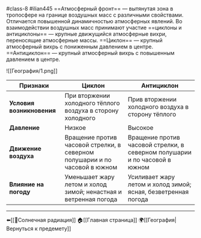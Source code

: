 #class-8 #ilian445
==Атмосферный фронт== — вытянутая зона в тропосфере на границе воздушных масс с различными свойствами. Отличается повышенной динамичностью атмосферных явлений.
Во взаимодействии воздушных масс принимают участие ==циклоны и антициклоны== — крупные движущийся атмосферные вихри, переносящие атмосферные массы.
==Циклон== — крупный атмосферный вихрь с пониженным давлением в центре.
==Антициклон== — крупный атмосферный вихрь с повышенным давлением в центре.

![[География/1.png]]

| Признаки                  | Циклон                                                                     | Антициклон                                                                 |
| ------------------------- | -------------------------------------------------------------------------- | -------------------------------------------------------------------------- |
| **Условия возникновения** | При вторжении холодного тёплого воздуха в сторону холодного                | Прив вторжении холодного воздуха в сторону тёплого                         |
| **Давление**              | Низкое                                                                     | Высокое                                                                    |
| **Движение воздуха**      | Вращение против часовой стрелки, в северном полушарии и по часовой в южном | Вращение против часовой стрелки, в северном полушарии и по часовой в южном |
| **Влияние на погоду**     | Уменьшает жару летом и холод зимой; ненастная и ветренная погода           | Усиливает жару летом и холод зимой; ясная, безветренная погода             |

---
⬅️[[📒Солнечная радиация]]
🏠[[Главная страница]]
🌍[[География|Вернуться к предемету]]